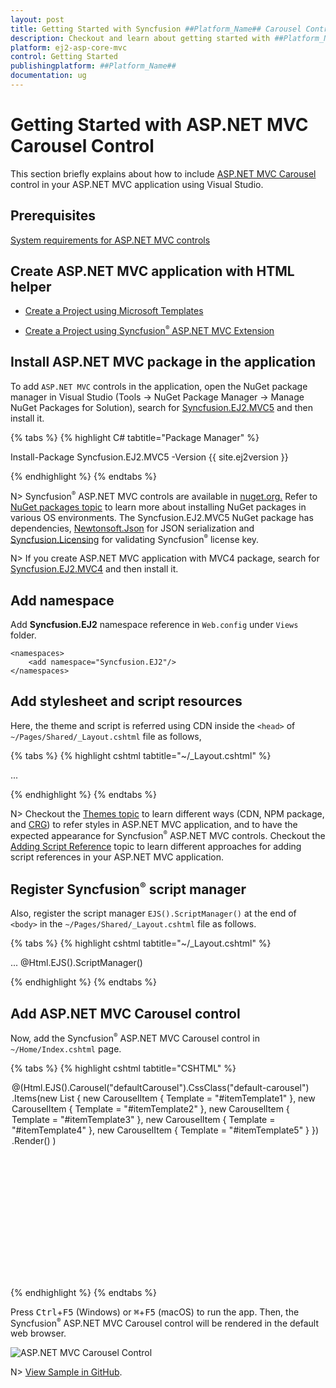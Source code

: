 ```yaml
---
layout: post
title: Getting Started with Syncfusion ##Platform_Name## Carousel Control | Syncfusion
description: Checkout and learn about getting started with ##Platform_Name## Carousel control of Syncfusion Essential JS 2 and more details.
platform: ej2-asp-core-mvc
control: Getting Started
publishingplatform: ##Platform_Name##
documentation: ug
---
```


# Getting Started with ASP.NET MVC Carousel Control

This section briefly explains about how to include [ASP.NET MVC Carousel](https://www.syncfusion.com/aspnet-mvc-ui-controls/carousel) control in your ASP.NET MVC application using Visual Studio.

## Prerequisites

[System requirements for ASP.NET MVC controls](https://ej2.syncfusion.com/aspnetmvc/documentation/system-requirements)

## Create ASP.NET MVC application with HTML helper

* [Create a Project using Microsoft Templates](https://learn.microsoft.com/en-us/aspnet/mvc/overview/getting-started/introduction/getting-started#create-your-first-app)

* [Create a Project using Syncfusion<sup style="font-size:70%">&reg;</sup> ASP.NET MVC Extension](https://ej2.syncfusion.com/aspnetmvc/documentation/getting-started/project-template)

## Install ASP.NET MVC package in the application

To add `ASP.NET MVC` controls in the application, open the NuGet package manager in Visual Studio (Tools → NuGet Package Manager → Manage NuGet Packages for Solution), search for [Syncfusion.EJ2.MVC5](https://www.nuget.org/packages/Syncfusion.EJ2.MVC5) and then install it.

{% tabs %}
{% highlight C# tabtitle="Package Manager" %}

Install-Package Syncfusion.EJ2.MVC5 -Version {{ site.ej2version }}

{% endhighlight %}
{% endtabs %}

N> Syncfusion<sup style="font-size:70%">&reg;</sup> ASP.NET MVC controls are available in [nuget.org.](https://www.nuget.org/packages?q=syncfusion.EJ2) Refer to [NuGet packages topic](https://ej2.syncfusion.com/aspnetmvc/documentation/nuget-packages) to learn more about installing NuGet packages in various OS environments. The Syncfusion.EJ2.MVC5 NuGet package has dependencies, [Newtonsoft.Json](https://www.nuget.org/packages/Newtonsoft.Json/) for JSON serialization and [Syncfusion.Licensing](https://www.nuget.org/packages/Syncfusion.Licensing/) for validating Syncfusion<sup style="font-size:70%">&reg;</sup> license key.

N> If you create ASP.NET MVC application with MVC4 package, search for [Syncfusion.EJ2.MVC4](https://www.nuget.org/packages/Syncfusion.EJ2.MVC4) and then install it.

## Add namespace

Add **Syncfusion.EJ2** namespace reference in `Web.config` under `Views` folder.

```
<namespaces>
    <add namespace="Syncfusion.EJ2"/>
</namespaces>
```

## Add stylesheet and script resources

Here, the theme and script is referred using CDN inside the `<head>` of `~/Pages/Shared/_Layout.cshtml` file as follows,

{% tabs %}
{% highlight cshtml tabtitle="~/_Layout.cshtml" %}

<head>
    ...
    <!-- Syncfusion ASP.NET MVC controls styles -->
    <link rel="stylesheet" href="https://cdn.syncfusion.com/ej2/{{ site.ej2version }}/fluent.css" />
    <!-- Syncfusion ASP.NET MVC controls scripts -->
    <script src="https://cdn.syncfusion.com/ej2/{{ site.ej2version }}/dist/ej2.min.js"></script>
</head>

{% endhighlight %}
{% endtabs %}

N> Checkout the [Themes topic](https://ej2.syncfusion.com/aspnetmvc/documentation/appearance/theme) to learn different ways (CDN, NPM package, and [CRG](https://ej2.syncfusion.com/aspnetmvc/documentation/common/custom-resource-generator)) to refer styles in ASP.NET MVC application, and to have the expected appearance for Syncfusion<sup style="font-size:70%">&reg;</sup> ASP.NET MVC controls. Checkout the [Adding Script Reference](https://ej2.syncfusion.com/aspnetmvc/documentation/common/adding-script-references) topic to learn different approaches for adding script references in your ASP.NET MVC application.

## Register Syncfusion<sup style="font-size:70%">&reg;</sup> script manager

Also, register the script manager `EJS().ScriptManager()` at the end of `<body>` in the `~/Pages/Shared/_Layout.cshtml` file as follows.

{% tabs %}
{% highlight cshtml tabtitle="~/_Layout.cshtml" %}

<body>
...
    <!-- Syncfusion ASP.NET MVC Script Manager -->
    @Html.EJS().ScriptManager()
</body>

{% endhighlight %}
{% endtabs %}

## Add ASP.NET MVC Carousel control

Now, add the Syncfusion<sup style="font-size:70%">&reg;</sup> ASP.NET MVC Carousel control in `~/Home/Index.cshtml` page.

{% tabs %}
{% highlight cshtml tabtitle="CSHTML" %}

<div class="col-lg-12 control-section default-carousel-section">
    <div class="e-sample-resize-container carousel-sample">
        @(Html.EJS().Carousel("defaultCarousel").CssClass("default-carousel")
            .Items(new List<CarouselItem> {
                new CarouselItem { Template = "#itemTemplate1"  },
                new CarouselItem { Template = "#itemTemplate2"  },
                new CarouselItem { Template = "#itemTemplate3"  },
                new CarouselItem { Template = "#itemTemplate4"  },
                new CarouselItem { Template = "#itemTemplate5"  }
            })
            .Render()
        )
    </div>
</div>
<script id="itemTemplate1" type="text/x-template">
    <figure class="img-container">
        <img src="@Url.Content("~/Content/carousel/images/bridge.jpg")" alt="bridge" style="height:100%; width: 100%;" />
        <figcaption class="img-caption">Golden Gate Bridge, San Francisco</figcaption>
    </figure>
</script>
<script id="itemTemplate2" type="text/x-template">
    <figure class="img-container">
        <img src="@Url.Content("~/Content/carousel/images/trees.jpg")" alt="spring_trees" style="height:100%; width: 100%;" />
        <figcaption class="img-caption">Spring Flower Trees</figcaption>
    </figure>
</script>
<script id="itemTemplate3" type="text/x-template">
    <figure class="img-container">
        <img src="@Url.Content("~/Content/carousel/images/waterfall.jpg")" alt="waterfall" style="height:100%; width: 100%;" />
        <figcaption class="img-caption">Oddadalen Waterfalls, Norway</figcaption>
    </figure>
</script>
<script id="itemTemplate4" type="text/x-template">
    <figure class="img-container">
        <img src="@Url.Content("~/Content/carousel/images/sea.jpg")" alt="sea" style="height:100%; width: 100%;" />
        <figcaption class="img-caption">Anse Source d'Argent, Seychelles</figcaption>
    </figure>
</script>
<script id="itemTemplate5" type="text/x-template">
    <figure class="img-container">
        <img src="@Url.Content("~/Content/carousel/images/rocks.jpeg")" alt="rocks" style="height:100%; width: 100%;" />
        <figcaption class="img-caption">Stonehenge, England</figcaption>
    </figure>
</script>

<style>
    .default-carousel-section .carousel-sample {
        margin: 0 auto 2em;
        max-width: 500px;
        height: 300px;
    }

    .default-carousel .e-carousel-items .e-carousel-item .img-container {
        height: 100%;
    }

    .default-carousel .e-carousel-items .e-carousel-item .img-caption {
        bottom: 4em;
        color: #fff;
        font-size: 12pt;
        height: 2em;
        position: relative;
        padding: 0.3em 1em;
        text-align: center;
        width: 100%;
    }
</style>

{% endhighlight %}
{% endtabs %}

Press <kbd>Ctrl</kbd>+<kbd>F5</kbd> (Windows) or <kbd>⌘</kbd>+<kbd>F5</kbd> (macOS) to run the app. Then, the Syncfusion<sup style="font-size:70%">&reg;</sup> ASP.NET MVC Carousel control will be rendered in the default web browser.

![ASP.NET MVC Carousel Control](images/carousel-control.png)

N> [View Sample in GitHub](https://github.com/SyncfusionExamples/ASP-NET-MVC-Getting-Started-Examples/tree/main/Carousel/ASP.NET%20MVC%20Razor%20Examples).
